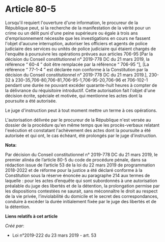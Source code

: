 # Article 80-5

Lorsqu'il requiert l'ouverture d'une information, le procureur de la République peut, si la recherche de la manifestation de
la vérité pour un crime ou un délit puni d'une peine supérieure ou égale à trois ans d'emprisonnement nécessite que les
investigations en cours ne fassent l'objet d'aucune interruption, autoriser les officiers et agents de police judiciaire des
services ou unités de police judiciaire qui étaient chargés de l'enquête à poursuivre les opérations prévues aux articles
706-95 [Par la décision du Conseil constitutionnel n° 2019-778 DC du 21 mars 2019, la référence “ 60-4 ” doit être remplacée
par la référence “ 706-95 ”], [La référence “ 77-1-4 ” est déclarée non conforme à la Constitution par la décision du Conseil
constitutionnel n° 2019-778 DC du 21 mars 2019.], 230-32 à 230-35,706-80,706-81,706-95-1,706-95-20,706-96 et 706-102-1
pendant une durée ne pouvant excéder quarante-huit heures à compter de la délivrance du réquisitoire introductif. Cette
autorisation fait l'objet d'une décision écrite, spéciale et motivée, qui mentionne les actes dont la poursuite a été
autorisée.

Le juge d'instruction peut à tout moment mettre un terme à ces opérations.

L'autorisation délivrée par le procureur de la République n'est versée au dossier de la procédure qu'en même temps que les
procès-verbaux relatant l'exécution et constatant l'achèvement des actes dont la poursuite a été autorisée et qui ont, le cas
échéant, été prolongés par le juge d'instruction.

**Nota:**

Par décision du Conseil constitutionnel n° 2019-778 DC du 21 mars 2019, le premier alinéa de l’article 80-5 du code de
procédure pénale, dans sa rédaction issue de l’article 53 de la loi du 22 mars 2019 de programmation 2018-2022 et de réforme
pour la justice a été déclaré conforme à la Constitution sous la réserve énoncée au paragraphe 214 aux termes de laquelle :
pour les actes d’enquête qui sont subordonnés à une autorisation préalable du juge des libertés et de la détention, la
prolongation permise par les dispositions contestées ne saurait, sans méconnaître le droit au respect de la vie privée,
l’inviolabilité du domicile et le secret des correspondances, conduire à excéder la durée initialement fixée par le juge des
libertés et de la détention.

**Liens relatifs à cet article**

_Créé par_:

  - Loi n°2019-222 du 23 mars 2019 - art. 53
